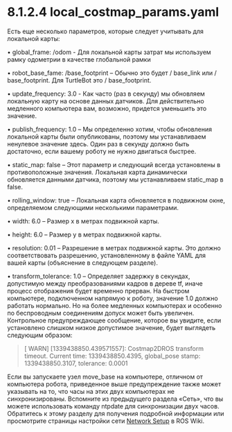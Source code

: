 # 8.1.2.4 local\_costmap\_params.yaml

Есть еще несколько параметров, которые следует учитывать для локальной карты:

•       global\_frame: /odom - Для локальной карты затрат мы используем рамку одометрии в качестве глобальной рамки

•       robot\_base\_fame: /base\_footprint – Обычно это будет / base\_link или / base\_footprint. Для TurtleBot это / base\_footprint.

•       update\_frequency: 3.0 - Как часто \(раз в секунду\) мы обновляем локальную карту на основе данных датчиков. Для действительно медленного компьютера вам, возможно, придется уменьшить это значение.

•       publish\_frequency: 1.0 – Мы определенно хотим, чтобы обновления локальной карты были опубликованы, поэтому мы устанавливаем ненулевое значение здесь. Один раз в секунду должно быть достаточно, если вашему роботу не нужно двигаться быстрее.

•       static\_map: false – Этот параметр и следующий всегда установлены в противоположные значения. Локальная карта динамически обновляется данными датчика, поэтому мы устанавливаем static\_map в false.

•       rolling\_window: true – Локальная карта обновляется в подвижном окне, определяемом следующими несколькими параметрами.

•       width: 6.0 – Размер x в метрах подвижной карты.

•       height: 6.0 – Размер у в метрах подвижной карты.

•       resolution: 0.01 – Разрешение в метрах подвижной карты. Это должно соответствовать разрешению, установленному в файле YAML для вашей карты \(объяснение в следующем разделе\).

•       transform\_tolerance: 1.0 – Определяет задержку в секундах, допустимую между преобразованиями кадров в дереве tf, иначе процесс отображения будет временно прерван. На быстром компьютере, подключенном напрямую к роботу, значение 1.0 должно работать нормально. Но на более медленных компьютерах и особенно по беспроводным соединениям допуск может быть увеличен. Контрольное предупреждающее сообщение, которое вы увидите, если установлено слишком низкое допустимое значение, будет выглядеть следующим образом:

> \[ WARN\] \[1339438850.439571557\]: Costmap2DROS transform timeout. Current time: 1339438850.4395, global\_pose stamp: 1339438850.3107, tolerance: 0.0001

Если вы запускаете узел move\_base на компьютере, отличном от компьютера робота, приведенное выше предупреждение также может указывать на то, что часы на этих двух компьютерах не синхронизированы. Вспомните из предыдущего раздела «Сеть», что вы можете использовать команду ntpdate для синхронизации двух часов. Обратитесь к этому разделу для получения подробной информации или просмотрите страницы настройки сети [Network Setup](http://wiki.ros.org/Robots/TurtleBot/Network%20Setup)  в ROS Wiki.

